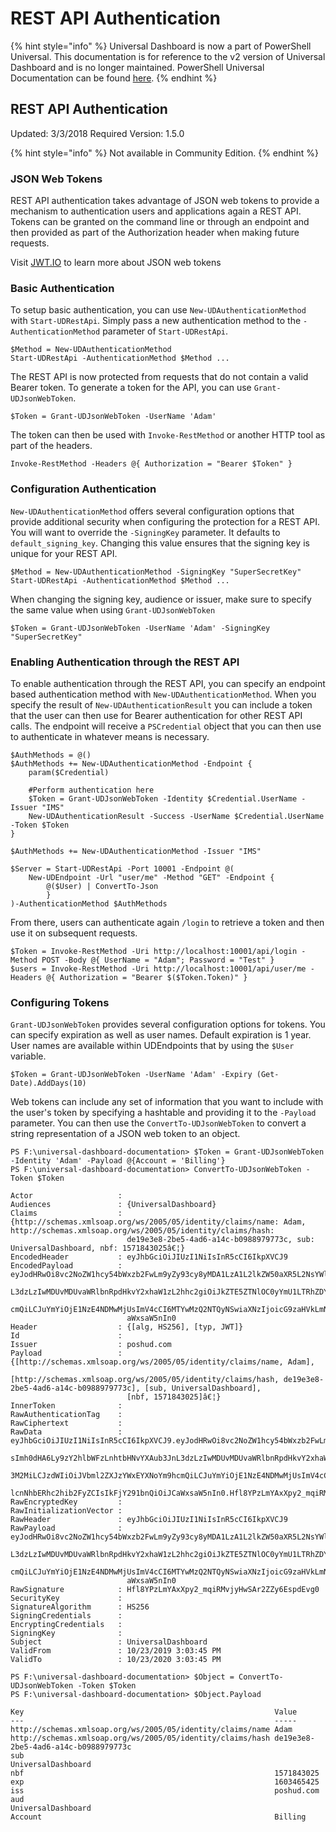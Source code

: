 # REST API Authentication

{% hint style="info" %}
Universal Dashboard is now a part of PowerShell Universal. This documentation is for reference to the v2 version of Universal Dashboard and is no longer maintained. PowerShell Universal Documentation can be found [here](https://docs.ironmansoftware.com).
{% endhint %}

## REST API Authentication

Updated: 3/3/2018 Required Version: 1.5.0

{% hint style="info" %}
Not available in Community Edition.
{% endhint %}

### JSON Web Tokens

REST API authentication takes advantage of JSON web tokens to provide a mechanism to authentication users and applications again a REST API. Tokens can be granted on the command line or through an endpoint and then provided as part of the Authorization header when making future requests.

Visit [JWT.IO](https://jwt.io/) to learn more about JSON web tokens

### Basic Authentication

To setup basic authentication, you can use `New-UDAuthenticationMethod` with `Start-UDRestApi`. Simply pass a new authentication method to the `-AuthenticationMethod` parameter of `Start-UDRestApi`.

```text
$Method = New-UDAuthenticationMethod
Start-UDRestApi -AuthenticationMethod $Method ...
```

The REST API is now protected from requests that do not contain a valid Bearer token. To generate a token for the API, you can use `Grant-UDJsonWebToken`.

```text
$Token = Grant-UDJsonWebToken -UserName 'Adam'
```

The token can then be used with `Invoke-RestMethod` or another HTTP tool as part of the headers.

```text
Invoke-RestMethod -Headers @{ Authorization = "Bearer $Token" }
```

### Configuration Authentication

`New-UDAuthenticationMethod` offers several configuration options that provide additional security when configuring the protection for a REST API. You will want to override the `-SigningKey` parameter. It defaults to `default_signing_key`. Changing this value ensures that the signing key is unique for your REST API.

```text
$Method = New-UDAuthenticationMethod -SigningKey "SuperSecretKey"
Start-UDRestApi -AuthenticationMethod $Method ...
```

When changing the signing key, audience or issuer, make sure to specify the same value when using `Grant-UDJsonWebToken`

```text
$Token = Grant-UDJsonWebToken -UserName 'Adam' -SigningKey "SuperSecretKey"
```

### Enabling Authentication through the REST API

To enable authentication through the REST API, you can specify an endpoint based authentication method with `New-UDAuthenticationMethod`. When you specify the result of `New-UDAuthenticationResult` you can include a token that the user can then use for Bearer authentication for other REST API calls. The endpoint will receive a `PSCredential` object that you can then use to authenticate in whatever means is necessary.

```text
$AuthMethods = @()
$AuthMethods += New-UDAuthenticationMethod -Endpoint {
    param($Credential)

    #Perform authentication here
    $Token = Grant-UDJsonWebToken -Identity $Credential.UserName -Issuer "IMS"
    New-UDAuthenticationResult -Success -UserName $Credential.UserName -Token $Token
}

$AuthMethods += New-UDAuthenticationMethod -Issuer "IMS"

$Server = Start-UDRestApi -Port 10001 -Endpoint @(
    New-UDEndpoint -Url "user/me" -Method "GET" -Endpoint {
        @($User) | ConvertTo-Json
        }
)-AuthenticationMethod $AuthMethods
```

From there, users can authenticate again `/login` to retrieve a token and then use it on subsequent requests.

```text
$Token = Invoke-RestMethod -Uri http://localhost:10001/api/login -Method POST -Body @{ UserName = "Adam"; Password = "Test" } 
$users = Invoke-RestMethod -Uri http://localhost:10001/api/user/me -Headers @{ Authorization = "Bearer $($Token.Token)" }
```

### Configuring Tokens

`Grant-UDJsonWebToken` provides several configuration options for tokens. You can specify expiration as well as user names. Default expiration is 1 year. User names are available within UDEndpoints that by using the `$User` variable.

```text
$Token = Grant-UDJsonWebToken -UserName 'Adam' -Expiry (Get-Date).AddDays(10)
```

Web tokens can include any set of information that you want to include with the user's token by specifying a hashtable and providing it to the `-Payload` parameter. You can then use the `ConvertTo-UDJsonWebToken` to convert a string representation of a JSON web token to an object.

```text
PS F:\universal-dashboard-documentation> $Token = Grant-UDJsonWebToken -Identity 'Adam' -Payload @{Account = 'Billing'}
PS F:\universal-dashboard-documentation> ConvertTo-UDJsonWebToken -Token $Token

Actor                   : 
Audiences               : {UniversalDashboard}
Claims                  : {http://schemas.xmlsoap.org/ws/2005/05/identity/claims/name: Adam, http://schemas.xmlsoap.org/ws/2005/05/identity/claims/hash:   
                          de19e3e8-2be5-4ad6-a14c-b0988979773c, sub: UniversalDashboard, nbf: 1571843025â€¦}
EncodedHeader           : eyJhbGciOiJIUzI1NiIsInR5cCI6IkpXVCJ9
EncodedPayload          : eyJodHRwOi8vc2NoZW1hcy54bWxzb2FwLm9yZy93cy8yMDA1LzA1L2lkZW50aXR5L2NsYWltcy9uYW1lIjoiQWRhbSIsImh0dHA6Ly9zY2hlbWFzLnhtbHNvYXAub3Jn
                          L3dzLzIwMDUvMDUvaWRlbnRpdHkvY2xhaW1zL2hhc2giOiJkZTE5ZTNlOC0yYmU1LTRhZDYtYTE0Yy1iMDk4ODk3OTc3M2MiLCJzdWIiOiJVbml2ZXJzYWxEYXNoYm9h 
                          cmQiLCJuYmYiOjE1NzE4NDMwMjUsImV4cCI6MTYwMzQ2NTQyNSwiaXNzIjoicG9zaHVkLmNvbSIsImF1ZCI6IlVuaXZlcnNhbERhc2hib2FyZCIsIkFjY291bnQiOiJC 
                          aWxsaW5nIn0
Header                  : {[alg, HS256], [typ, JWT]}
Id                      :
Issuer                  : poshud.com
Payload                 : {[http://schemas.xmlsoap.org/ws/2005/05/identity/claims/name, Adam],
                          [http://schemas.xmlsoap.org/ws/2005/05/identity/claims/hash, de19e3e8-2be5-4ad6-a14c-b0988979773c], [sub, UniversalDashboard],   
                          [nbf, 1571843025]â€¦}
InnerToken              :
RawAuthenticationTag    : 
RawCiphertext           : 
RawData                 : eyJhbGciOiJIUzI1NiIsInR5cCI6IkpXVCJ9.eyJodHRwOi8vc2NoZW1hcy54bWxzb2FwLm9yZy93cy8yMDA1LzA1L2lkZW50aXR5L2NsYWltcy9uYW1lIjoiQWRhbSI 
                          sImh0dHA6Ly9zY2hlbWFzLnhtbHNvYXAub3JnL3dzLzIwMDUvMDUvaWRlbnRpdHkvY2xhaW1zL2hhc2giOiJkZTE5ZTNlOC0yYmU1LTRhZDYtYTE0Yy1iMDk4ODk3OTc 
                          3M2MiLCJzdWIiOiJVbml2ZXJzYWxEYXNoYm9hcmQiLCJuYmYiOjE1NzE4NDMwMjUsImV4cCI6MTYwMzQ2NTQyNSwiaXNzIjoicG9zaHVkLmNvbSIsImF1ZCI6IlVuaXZ 
                          lcnNhbERhc2hib2FyZCIsIkFjY291bnQiOiJCaWxsaW5nIn0.Hfl8YPzLmYAxXpy2_mqiRMvjyHwSAr2ZZy6EspdEvg0
RawEncryptedKey         :
RawInitializationVector :
RawHeader               : eyJhbGciOiJIUzI1NiIsInR5cCI6IkpXVCJ9
RawPayload              : eyJodHRwOi8vc2NoZW1hcy54bWxzb2FwLm9yZy93cy8yMDA1LzA1L2lkZW50aXR5L2NsYWltcy9uYW1lIjoiQWRhbSIsImh0dHA6Ly9zY2hlbWFzLnhtbHNvYXAub3Jn 
                          L3dzLzIwMDUvMDUvaWRlbnRpdHkvY2xhaW1zL2hhc2giOiJkZTE5ZTNlOC0yYmU1LTRhZDYtYTE0Yy1iMDk4ODk3OTc3M2MiLCJzdWIiOiJVbml2ZXJzYWxEYXNoYm9h 
                          cmQiLCJuYmYiOjE1NzE4NDMwMjUsImV4cCI6MTYwMzQ2NTQyNSwiaXNzIjoicG9zaHVkLmNvbSIsImF1ZCI6IlVuaXZlcnNhbERhc2hib2FyZCIsIkFjY291bnQiOiJC
                          aWxsaW5nIn0
RawSignature            : Hfl8YPzLmYAxXpy2_mqiRMvjyHwSAr2ZZy6EspdEvg0
SecurityKey             :
SignatureAlgorithm      : HS256
SigningCredentials      :
EncryptingCredentials   :
SigningKey              :
Subject                 : UniversalDashboard
ValidFrom               : 10/23/2019 3:03:45 PM
ValidTo                 : 10/23/2020 3:03:45 PM

PS F:\universal-dashboard-documentation> $Object = ConvertTo-UDJsonWebToken -Token $Token
PS F:\universal-dashboard-documentation> $Object.Payload

Key                                                        Value
---                                                        -----
http://schemas.xmlsoap.org/ws/2005/05/identity/claims/name Adam
http://schemas.xmlsoap.org/ws/2005/05/identity/claims/hash de19e3e8-2be5-4ad6-a14c-b0988979773c
sub                                                        UniversalDashboard
nbf                                                        1571843025
exp                                                        1603465425
iss                                                        poshud.com
aud                                                        UniversalDashboard
Account                                                    Billing
```

